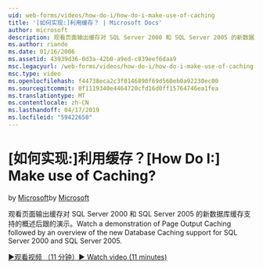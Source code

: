 ```yaml
---
uid: web-forms/videos/how-do-i/how-do-i-make-use-of-caching
title: '[如何实现:]利用缓存？ | Microsoft Docs'
author: microsoft
description: 观看页面输出缓存对 SQL Server 2000 和 SQL Server 2005 的新数据库缓存支持的概述后跟的演示。
ms.author: riande
ms.date: 01/16/2006
ms.assetid: 43939d36-0d3a-42b0-a9ed-c839eef6daa9
msc.legacyurl: /web-forms/videos/how-do-i/how-do-i-make-use-of-caching
msc.type: video
ms.openlocfilehash: f44738eca2c3f0146890f69d560eb0a92230ec00
ms.sourcegitcommit: 0f1119340e4464720cfd16d0ff15764746ea1fea
ms.translationtype: MT
ms.contentlocale: zh-CN
ms.lasthandoff: 04/17/2019
ms.locfileid: "59422650"
---
```

# <a name="how-do-i-make-use-of-caching"></a><span data-ttu-id="f4571-104">[如何实现:]利用缓存？</span><span class="sxs-lookup"><span data-stu-id="f4571-104">[How Do I:] Make use of Caching?</span></span>

<span data-ttu-id="f4571-105">by [Microsoft](https://github.com/microsoft)</span><span class="sxs-lookup"><span data-stu-id="f4571-105">by [Microsoft](https://github.com/microsoft)</span></span>

<span data-ttu-id="f4571-106">观看页面输出缓存对 SQL Server 2000 和 SQL Server 2005 的新数据库缓存支持的概述后跟的演示。</span><span class="sxs-lookup"><span data-stu-id="f4571-106">Watch a demonstration of Page Output Caching followed by an overview of the new Database Caching support for SQL Server 2000 and SQL Server 2005.</span></span>

[<span data-ttu-id="f4571-107">&#9654;观看视频 （11 分钟）</span><span class="sxs-lookup"><span data-stu-id="f4571-107">&#9654; Watch video (11 minutes)</span></span>](https://channel9.msdn.com/Blogs/ASP-NET-Site-Videos/how-do-i-make-use-of-caching)
